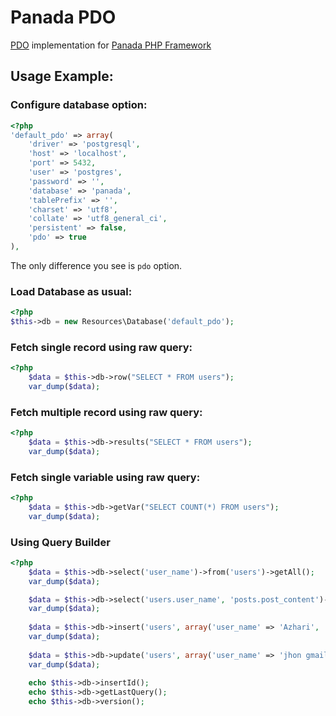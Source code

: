 Panada PDO
=================
[PDO](http://php.net/manual/en/book.pdo.php) implementation for [Panada PHP Framework](https://github.com/panada/Panada)

## Usage Example:
### Configure database option:

```php
<?php
'default_pdo' => array(
	'driver' => 'postgresql',
	'host' => 'localhost',
	'port' => 5432,
	'user' => 'postgres',
	'password' => '',
	'database' => 'panada',
	'tablePrefix' => '',
	'charset' => 'utf8',
	'collate' => 'utf8_general_ci',
	'persistent' => false,
	'pdo' => true
),
```

The only difference you see is `pdo` option.

### Load Database as usual:
```php
<?php
$this->db = new Resources\Database('default_pdo');
```

### Fetch single record using raw query:
```php
<?php
	$data = $this->db->row("SELECT * FROM users"); 
	var_dump($data);
```

### Fetch multiple record using raw query:
```php
<?php
	$data = $this->db->results("SELECT * FROM users"); 
	var_dump($data);
```

### Fetch single variable using raw query:
```php
<?php
	$data = $this->db->getVar("SELECT COUNT(*) FROM users"); 
	var_dump($data);
```

### Using Query Builder
```php
<?php
	$data = $this->db->select('user_name')->from('users')->getAll();
	var_dump($data);

	$data = $this->db->select('users.user_name', 'posts.post_content')->from('users')->join('posts')->on('users.user_id', '=', 'posts.post_author')->getAll(); 
	var_dump($data);
	
	$data = $this->db->insert('users', array('user_name' => 'Azhari', 'user_id' => '123')); 
	var_dump($data);
	
	$data = $this->db->update('users', array('user_name' => 'jhon gmail'), array('user_id' => 2122)); 
	var_dump($data);
	
	echo $this->db->insertId();
	echo $this->db->getLastQuery();
	echo $this->db->version();
```
